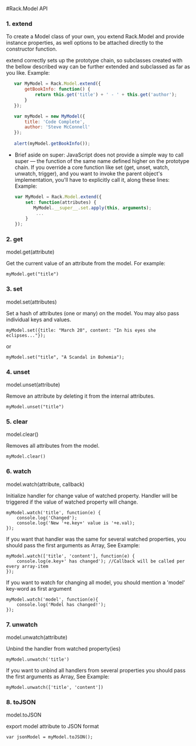 #Rack.Model API

### 1. extend

To create a Model class of your own, you extend Rack.Model and provide instance properties,
as well options to be attached directly to the constructor function.

extend correctly sets up the prototype chain, so subclasses created with the bellow described way
can be further extended and subclassed as far as you like.
Example:

 ```javascript
    var MyModel = Rack.Model.extend({
        getBookInfo: function() {
            return this.get('title') + ' - ' + this.get('author');
        }
    });

    var myModel = new MyModel({
        title: 'Code Complete',
        author: 'Steve McConnell'
    });
    
    alert(myModel.getBookInfo());
```

 * Brief aside on super: JavaScript does not provide a simple way to call super — the function of the same name defined
 higher on the prototype chain. If you override a core function like set (get, unset, watch, unwatch, trigger),
 and you want to invoke the parent object's implementation, you'll have to explicitly call it, along these lines:
Example:

    ```javascript
    var MyModel = Rack.Model.extend({
        set: function(attributes) {
           MyModel.__super__.set.apply(this, arguments);
            ...
        }
    });
    ```

### 2. get

model.get(attribute)

Get the current value of an attribute from the model. For example:

    myModel.get("title")

### 3. set

model.set(attributes)

Set a hash of attributes (one or many) on the model.
You may also pass individual keys and values.

    myModel.set({title: "March 20", content: "In his eyes she eclipses..."});

or

    myModel.set("title", "A Scandal in Bohemia");

### 4. unset

model.unset(attribute)

Remove an attribute by deleting it from the internal attributes.

    myModel.unset("title")

### 5. clear

model.clear()

Removes all attributes from the model.

    myModel.clear()

### 6. watch

model.watch(attribute, callback)

Initialize handler for change value of watched property. Handler will be triggered if the value of watched property will change.

    myModel.watch('title', function(e) {
        console.log('Changed');
        console.log('New '+e.key+' value is '+e.val);
    });

If you want that handler was the same for several watched properties,
you should pass the first arguments as Array, See Example:

    myModel.watch(['title', 'content'], function(e) {
        console.log(e.key+' has changed'); //Callback will be called per every array-item
    });

If you want to watch for changing all model, you should mention a 'model' key-word as first argument

    myModel.watch('model', function(e){
        console.log('Model has changed!');
    });

### 7. unwatch

model.unwatch(attribute)

Unbind the handler from watched property(ies)

    myModel.unwatch('title')

If you want to unbind all handlers from several properties you should pass the first arguments as Array, See Example:

    myModel.unwatch(['title', 'content'])


### 8. toJSON

model.toJSON

export model attribute to JSON format

    var jsonModel = myModel.toJSON();
